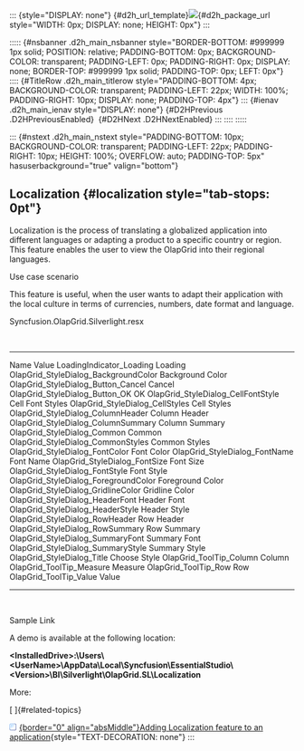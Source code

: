 ::: {style="DISPLAY: none"}
[](ms-xhelp:///?Id=d2h_url_template){#d2h_url_template}![](!package_url!){#d2h_package_url style="WIDTH: 0px; DISPLAY: none; HEIGHT: 0px"}
:::

::::: {#nsbanner .d2h_main_nsbanner style="BORDER-BOTTOM: #999999 1px solid; POSITION: relative; PADDING-BOTTOM: 0px; BACKGROUND-COLOR: transparent; PADDING-LEFT: 0px; PADDING-RIGHT: 0px; DISPLAY: none; BORDER-TOP: #999999 1px solid; PADDING-TOP: 0px; LEFT: 0px"}
:::: {#TitleRow .d2h_main_titlerow style="PADDING-BOTTOM: 4px; BACKGROUND-COLOR: transparent; PADDING-LEFT: 22px; WIDTH: 100%; PADDING-RIGHT: 10px; DISPLAY: none; PADDING-TOP: 4px"}
::: {#ienav .d2h_main_ienav style="DISPLAY: none"}
[](ms-xhelp:///?Id=dbf8c9e8-7adb-4a24-8d0f-31bf4204411f){#D2HPrevious .D2HPreviousEnabled}  [](ms-xhelp:///?Id=17eb3069-cd47-4bc4-985d-f149e839b532){#D2HNext .D2HNextEnabled}
:::
::::
:::::

::: {#nstext .d2h_main_nstext style="PADDING-BOTTOM: 10px; BACKGROUND-COLOR: transparent; PADDING-LEFT: 22px; PADDING-RIGHT: 10px; HEIGHT: 100%; OVERFLOW: auto; PADDING-TOP: 5px" hasuserbackground="true" valign="bottom"}
## Localization {#localization style="tab-stops: 0pt"}

Localization is the process of translating a globalized application into different languages or adapting a product to a specific country or region. This feature enables the user to view the OlapGrid into their regional languages.

Use case scenario

This feature is useful, when the user wants to adapt their application with the local culture in terms of currencies, numbers, date format and language.

Syncfusion.OlapGrid.Silverlight.resx 

 

  -------------------------------------- ------------------
  Name                                   Value
  LoadingIndicator_Loading               Loading
  OlapGrid_StyleDialog_BackgroundColor   Background Color
  OlapGrid_StyleDialog_Button_Cancel     Cancel
  OlapGrid_StyleDialog_Button_OK         OK
  OlapGrid_StyleDialog_CellFontStyle     Cell Font Styles
  OlapGrid_StyleDialog_CellStyles        Cell Styles
  OlapGrid_StyleDialog_ColumnHeader      Column Header
  OlapGrid_StyleDialog_ColumnSummary     Column Summary
  OlapGrid_StyleDialog_Common            Common
  OlapGrid_StyleDialog_CommonStyles      Common Styles
  OlapGrid_StyleDialog_FontColor         Font Color
  OlapGrid_StyleDialog_FontName          Font Name
  OlapGrid_StyleDialog_FontSize          Font Size
  OlapGrid_StyleDialog_FontStyle         Font Style
  OlapGrid_StyleDialog_ForegroundColor   Foreground Color
  OlapGrid_StyleDialog_GridlineColor     Gridline Color
  OlapGrid_StyleDialog_HeaderFont        Header Font
  OlapGrid_StyleDialog_HeaderStyle       Header Style
  OlapGrid_StyleDialog_RowHeader         Row Header
  OlapGrid_StyleDialog_RowSummary        Row Summary
  OlapGrid_StyleDialog_SummaryFont       Summary Font
  OlapGrid_StyleDialog_SummaryStyle      Summary Style
  OlapGrid_StyleDialog_Title             Choose Style
  OlapGrid_ToolTip_Column                Column
  OlapGrid_ToolTip_Measure               Measure
  OlapGrid_ToolTip_Row                   Row
  OlapGrid_ToolTip_Value                 Value
  -------------------------------------- ------------------

 

Sample Link

A demo is available at the following location:

**\<InstalledDrive\>:\\Users\\\<UserName\>\\AppData\\Local\\Syncfusion\\EssentialStudio\\\<Version\>\\BI\\Silverlight\\OlapGrid.SL\\Localization**

More:

[ ]{#related-topics}

[![](button.gif){border="0" align="absMiddle"}Adding Localization feature to an application](ms-xhelp:///?Id=17eb3069-cd47-4bc4-985d-f149e839b532){style="TEXT-DECORATION: none"}
:::
